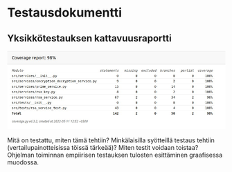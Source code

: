 # Testausdokumentti

## Yksikkötestauksen kattavuusraportti

![plot](https://github.com/ojanenmarianna/tiralabra-rsa/blob/main/dokumentaatio/kuvat/kattavuusraportti.jpg)


Mitä on testattu, miten tämä tehtiin?
Minkälaisilla syötteillä testaus tehtiin (vertailupainotteisissa töissä tärkeää)?
Miten testit voidaan toistaa?
Ohjelman toiminnan empiirisen testauksen tulosten esittäminen graafisessa muodossa.
